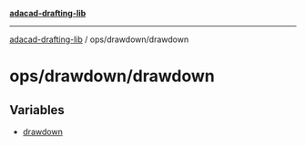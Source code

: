 [**adacad-drafting-lib**](../../../README.md)

***

[adacad-drafting-lib](../../../modules.md) / ops/drawdown/drawdown

# ops/drawdown/drawdown

## Variables

- [drawdown](variables/drawdown.md)
